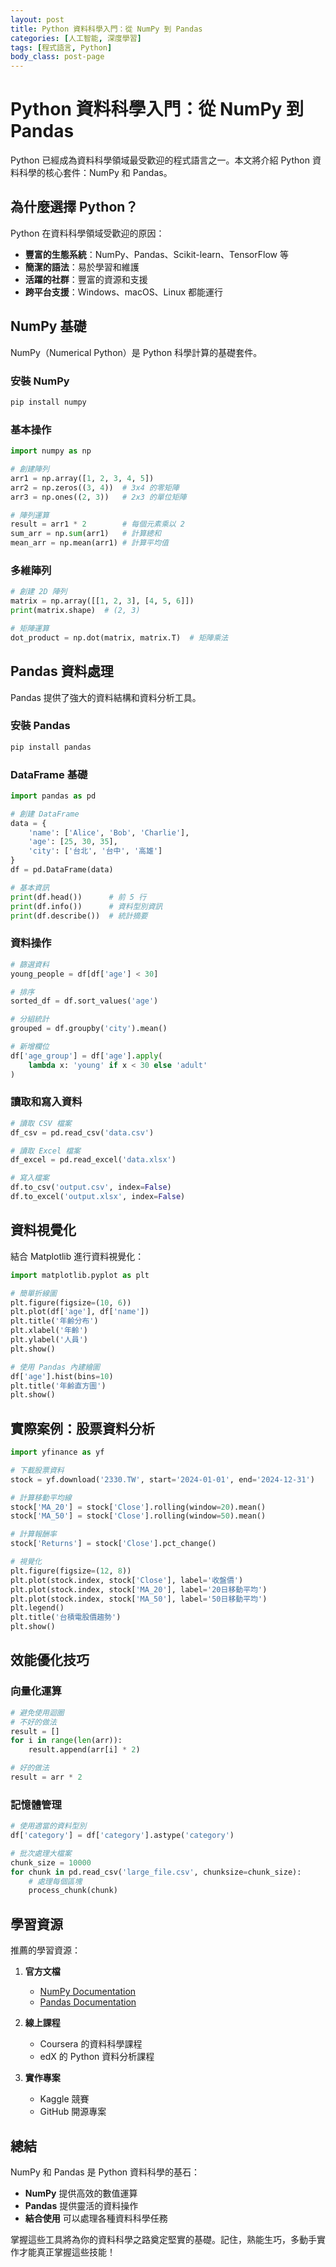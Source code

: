 ```yaml
---
layout: post
title: Python 資料科學入門：從 NumPy 到 Pandas
categories: [人工智能, 深度學習]
tags: [程式語言, Python]
body_class: post-page
---
```


# Python 資料科學入門：從 NumPy 到 Pandas

Python 已經成為資料科學領域最受歡迎的程式語言之一。本文將介紹 Python 資料科學的核心套件：NumPy 和 Pandas。

## 為什麼選擇 Python？

Python 在資料科學領域受歡迎的原因：

- **豐富的生態系統**：NumPy、Pandas、Scikit-learn、TensorFlow 等
- **簡潔的語法**：易於學習和維護
- **活躍的社群**：豐富的資源和支援
- **跨平台支援**：Windows、macOS、Linux 都能運行

## NumPy 基礎

NumPy（Numerical Python）是 Python 科學計算的基礎套件。

### 安裝 NumPy

```bash
pip install numpy
```

### 基本操作

```python
import numpy as np

# 創建陣列
arr1 = np.array([1, 2, 3, 4, 5])
arr2 = np.zeros((3, 4))  # 3x4 的零矩陣
arr3 = np.ones((2, 3))   # 2x3 的單位矩陣

# 陣列運算
result = arr1 * 2        # 每個元素乘以 2
sum_arr = np.sum(arr1)   # 計算總和
mean_arr = np.mean(arr1) # 計算平均值
```

### 多維陣列

```python
# 創建 2D 陣列
matrix = np.array([[1, 2, 3], [4, 5, 6]])
print(matrix.shape)  # (2, 3)

# 矩陣運算
dot_product = np.dot(matrix, matrix.T)  # 矩陣乘法
```

## Pandas 資料處理

Pandas 提供了強大的資料結構和資料分析工具。

### 安裝 Pandas

```bash
pip install pandas
```

### DataFrame 基礎

```python
import pandas as pd

# 創建 DataFrame
data = {
    'name': ['Alice', 'Bob', 'Charlie'],
    'age': [25, 30, 35],
    'city': ['台北', '台中', '高雄']
}
df = pd.DataFrame(data)

# 基本資訊
print(df.head())      # 前 5 行
print(df.info())      # 資料型別資訊
print(df.describe())  # 統計摘要
```

### 資料操作

```python
# 篩選資料
young_people = df[df['age'] < 30]

# 排序
sorted_df = df.sort_values('age')

# 分組統計
grouped = df.groupby('city').mean()

# 新增欄位
df['age_group'] = df['age'].apply(
    lambda x: 'young' if x < 30 else 'adult'
)
```

### 讀取和寫入資料

```python
# 讀取 CSV 檔案
df_csv = pd.read_csv('data.csv')

# 讀取 Excel 檔案
df_excel = pd.read_excel('data.xlsx')

# 寫入檔案
df.to_csv('output.csv', index=False)
df.to_excel('output.xlsx', index=False)
```

## 資料視覺化

結合 Matplotlib 進行資料視覺化：

```python
import matplotlib.pyplot as plt

# 簡單折線圖
plt.figure(figsize=(10, 6))
plt.plot(df['age'], df['name'])
plt.title('年齡分布')
plt.xlabel('年齡')
plt.ylabel('人員')
plt.show()

# 使用 Pandas 內建繪圖
df['age'].hist(bins=10)
plt.title('年齡直方圖')
plt.show()
```

## 實際案例：股票資料分析

```python
import yfinance as yf

# 下載股票資料
stock = yf.download('2330.TW', start='2024-01-01', end='2024-12-31')

# 計算移動平均線
stock['MA_20'] = stock['Close'].rolling(window=20).mean()
stock['MA_50'] = stock['Close'].rolling(window=50).mean()

# 計算報酬率
stock['Returns'] = stock['Close'].pct_change()

# 視覺化
plt.figure(figsize=(12, 8))
plt.plot(stock.index, stock['Close'], label='收盤價')
plt.plot(stock.index, stock['MA_20'], label='20日移動平均')
plt.plot(stock.index, stock['MA_50'], label='50日移動平均')
plt.legend()
plt.title('台積電股價趨勢')
plt.show()
```

## 效能優化技巧

### 向量化運算

```python
# 避免使用迴圈
# 不好的做法
result = []
for i in range(len(arr)):
    result.append(arr[i] * 2)

# 好的做法
result = arr * 2
```

### 記憶體管理

```python
# 使用適當的資料型別
df['category'] = df['category'].astype('category')

# 批次處理大檔案
chunk_size = 10000
for chunk in pd.read_csv('large_file.csv', chunksize=chunk_size):
    # 處理每個區塊
    process_chunk(chunk)
```

## 學習資源

推薦的學習資源：

1. **官方文檔**
   - [NumPy Documentation](https://numpy.org/doc/)
   - [Pandas Documentation](https://pandas.pydata.org/docs/)

2. **線上課程**
   - Coursera 的資料科學課程
   - edX 的 Python 資料分析課程

3. **實作專案**
   - Kaggle 競賽
   - GitHub 開源專案

## 總結

NumPy 和 Pandas 是 Python 資料科學的基石：

- **NumPy** 提供高效的數值運算
- **Pandas** 提供靈活的資料操作
- **結合使用** 可以處理各種資料科學任務

掌握這些工具將為你的資料科學之路奠定堅實的基礎。記住，熟能生巧，多動手實作才能真正掌握這些技能！
